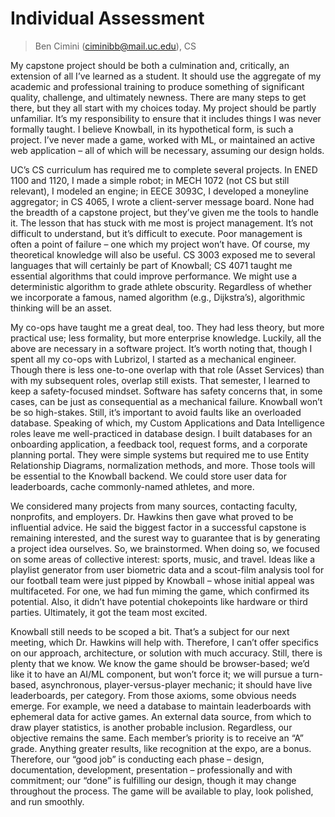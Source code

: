 # Individual Assessment

> Ben Cimini (ciminibb@mail.uc.edu), CS

My capstone project should be both a culmination and, critically, an extension of all I’ve learned
as a student. It should use the aggregate of my academic and professional training to produce
something of significant quality, challenge, and ultimately newness. There are many steps to get
there, but they all start with my choices today. My project should be partly unfamiliar. It’s my
responsibility to ensure that it includes things I was never formally taught. I believe Knowball, in
its hypothetical form, is such a project. I’ve never made a game, worked with ML, or maintained an
active web application – all of which will be necessary, assuming our design holds.

UC’s CS curriculum has required me to complete several projects. In ENED 1100 and 1120, I made a
simple robot; in MECH 1072 (not CS but still relevant), I modeled an engine; in EECE 3093C, I
developed a moneyline aggregator; in CS 4065, I wrote a client-server message board. None had the
breadth of a capstone project, but they’ve given me the tools to handle it. The lesson that has
stuck with me most is project management. It’s not difficult to understand, but it’s difficult to
execute. Poor management is often a point of failure – one which my project won’t have. Of course,
my theoretical knowledge will also be useful. CS 3003 exposed me to several languages that will
certainly be part of Knowball; CS 4071 taught me essential algorithms that could improve
performance. We might use a deterministic algorithm to grade athlete obscurity. Regardless of
whether we incorporate a famous, named algorithm (e.g., Dijkstra’s), algorithmic thinking will be an
asset.

My co-ops have taught me a great deal, too. They had less theory, but more practical use; less
formality, but more enterprise knowledge. Luckily, all the above are necessary in a software
project. It’s worth noting that, though I spent all my co-ops with Lubrizol, I started as a
mechanical engineer. Though there is less one-to-one overlap with that role (Asset Services) than
with my subsequent roles, overlap still exists. That semester, I learned to keep a safety-focused
mindset. Software has safety concerns that, in some cases, can be just as consequential as a
mechanical failure. Knowball won’t be so high-stakes. Still, it’s important to avoid faults like an
overloaded database. Speaking of which, my Custom Applications and Data Intelligence roles leave me
well-practiced in database design. I built databases for an onboarding application, a feedback tool,
request forms, and a corporate planning portal. They were simple systems but required me to use
Entity Relationship Diagrams, normalization methods, and more. Those tools will be essential to the
Knowball backend. We could store user data for leaderboards, cache commonly-named athletes, and
more.

We considered many projects from many sources, contacting faculty, nonprofits, and employers. Dr.
Hawkins then gave what proved to be influential advice. He said the biggest factor in a successful
capstone is remaining interested, and the surest way to guarantee that is by generating a project
idea ourselves. So, we brainstormed. When doing so, we focused on some areas of collective interest:
sports, music, and travel. Ideas like a playlist generator from user biometric data and a scout-film
analysis tool for our football team were just pipped by Knowball – whose initial appeal was
multifaceted. For one, we had fun miming the game, which confirmed its potential. Also, it didn’t
have potential chokepoints like hardware or third parties. Ultimately, it got the team most excited.

Knowball still needs to be scoped a bit. That’s a subject for our next meeting, which Dr. Hawkins
will help with. Therefore, I can’t offer specifics on our approach, architecture, or solution with
much accuracy. Still, there is plenty that we know. We know the game should be browser-based; we’d
like it to have an AI/ML component, but won’t force it; we will pursue a turn-based, asynchronous,
player-versus-player mechanic; it should have live leaderboards, per category. From those axioms,
some obvious needs emerge. For example, we need a database to maintain leaderboards with ephemeral
data for active games. An external data source, from which to draw player statistics, is another
probable inclusion. Regardless, our objective remains the same. Each member’s priority is to receive
an “A” grade. Anything greater results, like recognition at the expo, are a bonus. Therefore, our
“good job” is conducting each phase – design, documentation, development, presentation –
professionally and with commitment; our “done” is fulfilling our design, though it may change
throughout the process. The game will be available to play, look polished, and run smoothly.
